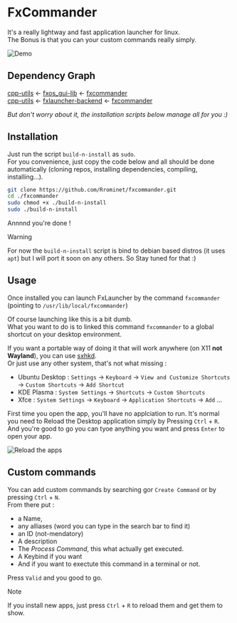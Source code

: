 # FxCommander

It's a really lightway and fast application launcher for linux.  
The Bonus is that you can your custom commands really simply.

![Demo](https://motion-live.com/fxos/data/fxcommander-demo.gif)

## Dependency Graph

[cpp-utils](https://github.com/Rrominet/cpp-utils) <- [fxos_gui-lib](https://github.com/Rrominet/fxos_gui-lib) <- [fxcommander](https://github.com/Rrominet/fxcommander)  
[cpp-utils](https://github.com/Rrominet/cpp-utils) <- [fxlauncher-backend](https://github.com/Rrominet/fxlauncher-backend) <- [fxcommander](https://github.com/Rrominet/fxcommander)

*But don't worry about it, the installation scripts below manage all for you :)*

## Installation

Just run the script `build-n-install` as `sudo`.  
For you convenience, just copy the code below and all should be done automatically (cloning repos, installing dependencies, compiling, installing...).
```bash 
git clone https://github.com/Rrominet/fxcommander.git
cd ./fxcommander
sudo chmod +x ./build-n-install
sudo ./build-n-install
```

Annnnd you're done !
> [!WARNING]
> For now the `build-n-install` script is bind to debian based distros (it uses `apt`) but I will port it soon on any others.
> So Stay tuned for that :)

## Usage

Once installed you can launch FxLauncher by the command `fxcommander` (pointing to `/usr/lib/local/fxcommander`)

Of course launching like this is a bit dumb.  
What you want to do is to linked this command `fxcommander` to a global shortcut on your desktop environment.

If you want a portable way of doing it that will work anywhere (on X11 **not Wayland**), you can use [sxhkd](https://github.com/baskerville/sxhkd).  
Or just use any other system, that's not what missing : 
 - Ubuntu Desktop : `Settings` -> `Keyboard` -> `View and Customize Shortcuts` -> `Custom Shortcuts` -> `Add Shortcut` 
 - KDE Plasma : `System Settings` -> `Shortcuts` -> `Custom Shortcuts`
 - Xfce : `System Settings` -> `Keyboard` -> `Application Shortcuts` -> `Add`
 ...

First time you open the app, you'll have no applciation to run. It's normal you need to Reload the Desktop application simply by Pressing `Ctrl` + `R`.  
And you're good to go you can tyoe anything you want and press `Enter` to open your app.

![Reload the apps](https://motion-live.com/fxos/data/fxcommander-reload.gif)

## Custom commands

You can add custom commands by searching gor `Create Command` or by pressing `Ctrl` + `N`.  
From there put : 
- a Name, 
- any alliases (word you can type in the search bar to find it)
- an ID (not-mendatory)
- A description
- The *Process Command*, this what actually get executed.
- A Keybind if you want
- And if you want to exectute this command in a terminal or not.

Press `Valid` and you good to go.

> [!NOTE]
> If you install new apps, just press `Ctrl` + `R` to reload them and get them to show.
